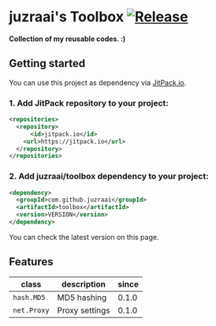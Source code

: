 # juzraai's Toolbox [![Release](https://jitpack.io/v/juzraai/toolbox.svg)](https://jitpack.io/#juzraai/toolbox)

**Collection of my reusable codes. :)**

## Getting started

You can use this project as dependency via [JitPack.io](http://jitpack.io).

### 1. Add JitPack repository to your project:

```xml
<repositories>
  <repository>
	  <id>jitpack.io</id>
    <url>https://jitpack.io</url>
  </repository>
</repositories>
```

### 2. Add juzraai/toolbox dependency to your project:

```xml
<dependency>
  <groupId>com.github.juzraai</groupId>
  <artifactId>toolbox</artifactId>
  <version>VERSION</version>
</dependency>
```

You can check the latest version on this page.

## Features

class       | description    | since
------------|----------------|------
`hash.MD5`  | MD5 hashing    | 0.1.0
`net.Proxy` | Proxy settings | 0.1.0